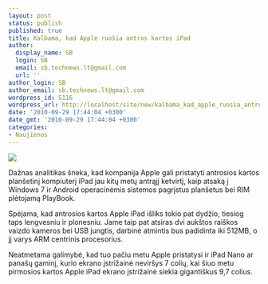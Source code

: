 ```yaml
---
layout: post
status: publish
published: true
title: Kalbama, kad Apple ruošia antros kartos iPad
author:
  display_name: SB
  login: SB
  email: sb.technews.lt@gmail.com
  url: ''
author_login: SB
author_email: sb.technews.lt@gmail.com
wordpress_id: 5116
wordpress_url: http://localhost/site/new/kalbama_kad_apple_ruosia_antros_kartos_ipad/
date: '2010-09-29 17:44:04 +0300'
date_gmt: '2010-09-29 17:44:04 +0300'
categories:
- Naujienos
---
```

<div class="imgright"><img src="http://t3.gstatic.com/images?q=tbn:pgRDaGlekoMfsM:http://www.pma-show.com/news_images/00668_apple-ipad-photo.jpg"  /></div>
<p>Dažnas analitikas šneka, kad kompanija Apple gali pristatyti antrosios kartos planšetinį kompiuterį iPad jau kitų metų antrąjį ketvirtį, kaip atsaką į Windows 7 ir Android operacinėmis sistemos pagrįstus planšetus bei RIM plėtojamą PlayBook.</p>
<p>Spėjama, kad antrosios kartos Apple iPad išliks tokio pat dydžio, tiesiog taps lengvesniu ir plonesniu. Jame taip pat atsiras dvi aukštos raiškos vaizdo kameros bei USB jungtis, darbinė atmintis bus padidinta iki 512MB, o jį varys ARM centrinis procesorius.</p>
<p>Neatmetama galimybė, kad tuo pačiu metu Apple pristatysi ir iPad Nano ar panašų gaminį, kurio ekrano įstrižainė neviršys 7 colių, kai  šiuo metu pirmosios kartos Apple iPad ekrano įstrižainė siekia gigantiškus 9,7 colius.<br /></p>
